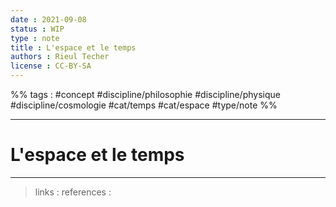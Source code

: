```yaml
---
date : 2021-09-08
status : WIP
type : note
title : L'espace et le temps
authors : Rieul Techer
license : CC-BY-SA
---
```


%% tags : #concept #discipline/philosophie #discipline/physique #discipline/cosmologie #cat/temps #cat/espace #type/note %% 

---

L'espace et le temps
===


---
> links : 
> references : 